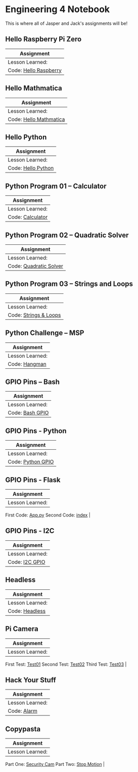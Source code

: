 # Engineering 4 Notebook
This is where all of Jasper and Jack's assignments will be! 

## Hello Raspberry Pi Zero 
| Assignment |
| ----- |
| Lesson Learned:
Code: [Hello Raspberry](https://github.com/jasacrum/Engineering_4_Notebook/blob/master/Python/Flask/hello_world/app.py) |

## Hello Mathmatica
| Assignment |
| ----- |
| Lesson Learned:
Code: [Hello Mathmatica](https://github.com/jasacrum/Engineering_4_Notebook/blob/master/Mathematica_Plot.nb) |

## Hello Python
| Assignment |
| ----- |
| Lesson Learned:
Code: [Hello Python](https://github.com/jasacrum/Engineering_4_Notebook/blob/master/Python/lesson00.py) |

## Python Program 01 – Calculator
| Assignment |
| ----- |
| Lesson Learned:
Code: [Calculator](https://github.com/jasacrum/Engineering_4_Notebook/blob/master/Python/calculator.py) |

## Python Program 02 – Quadratic Solver
| Assignment |
| ----- |
| Lesson Learned:
Code: [Quadratic Solver](https://github.com/jasacrum/Engineering_4_Notebook/blob/master/Python/quadraticsolver.py) |

## Python Program 03 – Strings and Loops
| Assignment |
| ----- |
| Lesson Learned:
Code: [Strings & Loops]( https://github.com/jasacrum/Engineering_4_Notebook/blob/master/Python/stringsandloops.py) |

## Python Challenge – MSP
| Assignment |
| ----- |
| Lesson Learned:
Code: [Hangman](https://github.com/jasacrum/Engineering_4_Notebook/blob/master/Python/hangman.py) |

## GPIO Pins – Bash
| Assignment |
| ----- |
| Lesson Learned:
Code: [Bash GPIO](https://github.com/jasacrum/Engineering_4_Notebook/blob/master/Scripts/bash_gpio.sh) |

## GPIO Pins - Python
| Assignment |
| ----- |
| Lesson Learned:
Code: [Python GPIO](https://github.com/jasacrum/Engineering_4_Notebook/blob/master/Python/gpiopins.py) |

## GPIO Pins - Flask
| Assignment |
| ----- |
| Lesson Learned:
First Code: [App.py](https://github.com/jasacrum/Engineering_4_Notebook/blob/master/Python/Flask/gpio/app.py)
Second Code: [index](https://github.com/jasacrum/Engineering_4_Notebook/blob/master/Python/Flask/gpio/templates/index.html) |

## GPIO Pins - I2C
| Assignment |
| ----- |
| Lesson Learned:
Code: [I2C GPIO](https://github.com/jasacrum/Engineering_4_Notebook/blob/master/Python/i2c.py) |

## Headless
| Assignment |
| ----- |
| Lesson Learned:
Code: [Headless](https://github.com/jasacrum/Engineering_4_Notebook/blob/master/Python/Headless.py) |

## Pi Camera
| Assignment |
| ----- |
| Lesson Learned:
First Test: [Test01](https://github.com/jasacrum/Engineering_4_Notebook/blob/master/Python/camera_test01.py)
Second Test: [Test02](https://github.com/jasacrum/Engineering_4_Notebook/blob/master/Python/camera_test02.py) 
Third Test: [Test03](https://github.com/jasacrum/Engineering_4_Notebook/blob/master/Python/camera_test03.py) |

## Hack Your Stuff
| Assignment |
| ----- |
| Lesson Learned:
Code: [Alarm](https://github.com/jasacrum/Engineering_4_Notebook/blob/master/Python/Beeper.py) |

## Copypasta
| Assignment |
| ----- |
| Lesson Learned:
Part One: [Security Cam](https://github.com/jasacrum/Engineering_4_Notebook/blob/master/Python/parent-detector.py) 
Part Two: [Stop Motion](https://github.com/jasacrum/Engineering_4_Notebook/blob/master/Python/stopanimation.py) |

